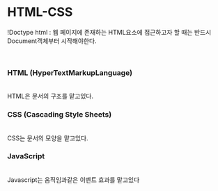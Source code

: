 # HTML-CSS <br>
!Doctype html : 웹 페이지에 존재하는 HTML요소에 접근하고자 할 때는 반드시 Document객체부터 시작해야한다. </p> <br>

<h3>HTML (HyperTextMarkupLanguage)</h3> <br>
HTML은 문서의 구조를 맡고있다. <br>
<h3>CSS (Cascading Style Sheets)</h3> <br>
CSS는 문서의 모양을 맡고있다. <br>
<h3>JavaScript</h3> <br>
Javascript는 움직임과같은 이벤트 효과를 맡고있다 <br>

